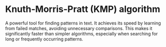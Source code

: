 # Knuth-Morris-Pratt (KMP) algorithm

A powerful tool for finding patterns in text. It achieves its speed by learning from failed matches, avoiding unnecessary comparisons. This makes it significantly faster than simpler algorithms, especially when searching for long or frequently occurring patterns.
